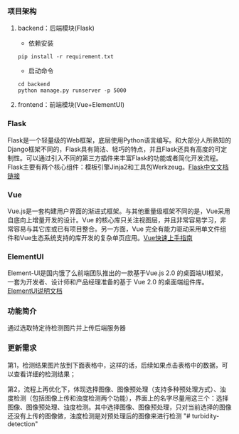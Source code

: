 ### 项目架构

1. backend：后端模块(Flask)
   
   - 依赖安装
   
   ```shell
   pip install -r requirement.txt
   ```
   
   - 启动命令
   
   ```shell
   cd backend
   python manage.py runserver -p 5000
   ```

2. frontend：前端模块(Vue+ElementUI)

### Flask

Flask是一个轻量级的Web框架，底层使用Python语言编写。和大部分人所熟知的Django框架不同的，Flask具有简洁、轻巧的特点，并且Flask还具有高度的可定制性。可以通过引入不同的第三方插件来丰富Flask的功能或者简化开发流程。Flask主要有两个核心组件：模板引擎Jinja2和工具包Werkzeug。[Flask中文文档链接](https://flask.net.cn/)

### Vue

Vue.js是一套构建用户界面的渐进式框架。与其他重量级框架不同的是，Vue采用自底向上增量开发的设计。Vue 的核心库只关注视图层，并且非常容易学习，非常容易与其它库或已有项目整合。另一方面，Vue 完全有能力驱动采用单文件组件和Vue生态系统支持的库开发的复杂单页应用。[Vue快速上手指南](https://cn.vuejs.org/guide/quick-start.html)

### ElementUI

Element-Ul是国内饿了么前端团队推出的一款基于Vue.js 2.0 的桌面端UI框架，一套为开发者、设计师和产品经理准备的基于 Vue 2.0 的桌面端组件库。[ElementUI说明文档](https://element.eleme.cn/2.13/#/zh-CN/component/installation)

### 功能简介

通过选取特定待检测图片并上传后端服务器

### 更新需求

第1，检测结果图片放到下面表格中，这样的话，后续如果点击表格中的数据，可以查看详细的检测结果；

第2，流程上再优化下，体现选择图像、图像预处理（支持多种预处理方式）、浊度检测（包括图像上传和浊度检测两个功能），界面上的名字尽量用这三个：选择图像、图像预处理、浊度检测。其中选择图像、图像预处理，只对当前选择的图像还没有上传的图像做，浊度检测是对预处理后的图像来进行检测
"# turbidity-detection" 
